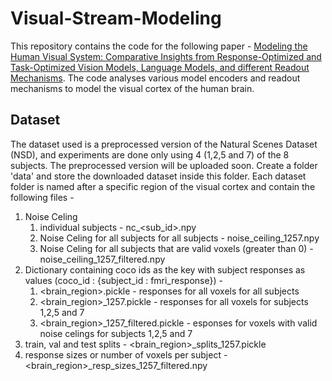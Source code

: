 # Visual-Stream-Modeling

This repository contains the code for the following paper - [Modeling the Human Visual System: Comparative Insights from Response-Optimized and Task-Optimized Vision Models, Language Models, and different Readout Mechanisms](https://arxiv.org/abs/2410.14031). The code analyses various model encoders and readout mechanisms to model the visual cortex of the human brain. 

## Dataset

The dataset used is a preprocessed version of the Natural Scenes Dataset (NSD), and experiments are done only using 4 (1,2,5 and 7) of the 8 subjects. The preprocessed version will be uploaded soon. Create a folder 'data' and store the downloaded dataset inside this folder. Each dataset folder is named after a specific region of the visual cortex and contain the following files - 

1. Noise Celing
   1. individual subjects - nc_<sub_id>.npy
   2. Noise Celing for all subjects for all subjects - noise_ceiling_1257.npy
   3. Noise Celing for all subjects that are valid voxels (greater than 0) - noise_ceiling_1257_filtered.npy
2. Dictionary containing coco ids as the key with subject responses as values (coco_id : {subject_id : fmri_response}) -
   1. <brain_region>.pickle - responses for all voxels for all subjects
   2. <brain_region>_1257.pickle - responses for all voxels for subjects 1,2,5 and 7
   3. <brain_region>_1257_filtered.pickle - esponses for voxels with valid noise celings for subjects 1,2,5 and 7
3. train, val and test splits - <brain_region>_splits_1257.pickle
4. response sizes or number of voxels per subject - <brain_region>_resp_sizes_1257_filtered.npy
